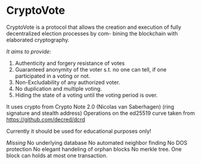 # CryptoVote
CryptoVote is a protocol that allows
the creation and execution of fully decentralized election processes by com-
bining the blockchain with elaborated cryptography.

*It aims to provide:* 

1. Authenticity and forgery resistance of votes
2. Guaranteed anonymity of the voter s.t. no one can tell, if one participated in a
voting or not.
3. Non-Excludability of any authorized voter.
4. No duplication and multiple voting.
5. Hiding the state of a voting until the voting period is over.

It uses crypto from Crypto Note 2.0 (Nicolas van Saberhagen) (ring signature and stealth address)
Operations on the ed25519 curve taken from https://github.com/decred/dcrd

Currently it should be used for educational purposes only!

*Missing*
No underlying database
No automated neighbor finding
No DOS protection
No elegant handeling of orphan blocks
No merkle tree. One block can holds at most one transaction.

